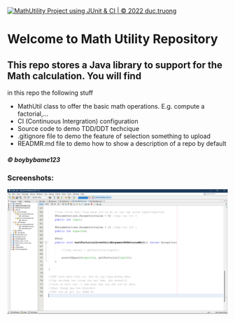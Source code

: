 [![MathUtility Project using JUnit & CI | © 2022 duc.truong](https://github.com/boybybame123/math-util/actions/workflows/mathutil-ci.yml/badge.svg)](https://github.com/boybybame123/math-util/actions/workflows/mathutil-ci.yml)

# Welcome to Math Utility Repository

## This repo stores a Java library to support for the Math calculation. You will find
in this repo the following stuff

* MathUtil class to offer the basic math operations. E.g. compute a factorial,...
* CI (Continuous Intergration) configuration
* Source code to demo TDD/DDT techcique
* .gitignore file to demo the feature  of selection something to upload
* READMR.md file to demo how to show a description of a repo by default

##### © boybybame123

### Screenshots:
![Screenshots source code of DDT/TDD using JUnit](https://github.com/boybybame123/math-util/blob/main/Screenshots/DDT-with-TDD-using-JUnit.png)